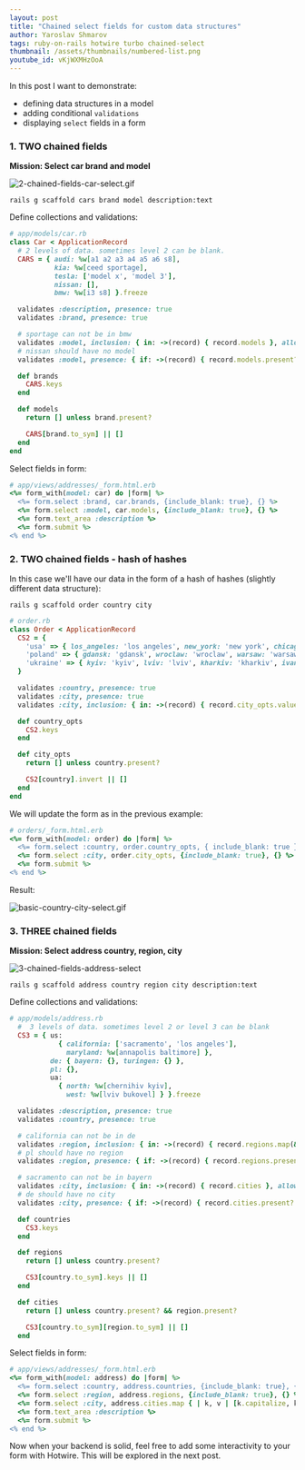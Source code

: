 ```yaml
---
layout: post
title: "Chained select fields for custom data structures"
author: Yaroslav Shmarov
tags: ruby-on-rails hotwire turbo chained-select
thumbnail: /assets/thumbnails/numbered-list.png
youtube_id: vKjWXMHzOoA
---
```


In this post I want to demonstrate:
* defining data structures in a model
* adding conditional `validations`
* displaying `select` fields in a form

### 1. TWO chained fields

**Mission: Select car brand and model**

![2-chained-fields-car-select.gif](/assets/images/2-chained-fields-car-select.gif)

```shell
rails g scaffold cars brand model description:text
```

Define collections and validations:

```ruby
# app/models/car.rb
class Car < ApplicationRecord
  # 2 levels of data. sometimes level 2 can be blank.
  CARS = { audi: %w[a1 a2 a3 a4 a5 a6 s8],
           kia: %w[ceed sportage],
           tesla: ['model x', 'model 3'],
           nissan: [],
           bmw: %w[i3 s8] }.freeze

  validates :description, presence: true
  validates :brand, presence: true

  # sportage can not be in bmw
  validates :model, inclusion: { in: ->(record) { record.models }, allow_blank: true }
  # nissan should have no model
  validates :model, presence: { if: ->(record) { record.models.present? } }

  def brands
    CARS.keys
  end

  def models
    return [] unless brand.present?

    CARS[brand.to_sym] || []
  end
end
```

Select fields in form:

```ruby
# app/views/addresses/_form.html.erb
<%= form_with(model: car) do |form| %>
  <%= form.select :brand, car.brands, {include_blank: true}, {} %>
  <%= form.select :model, car.models, {include_blank: true}, {} %>
  <%= form.text_area :description %>
  <%= form.submit %>
<% end %>
```

### 2. TWO chained fields - hash of hashes

In this case we'll have our data in the form of a hash of hashes (slightly different data structure):

```shell
rails g scaffold order country city
```

```ruby
# order.rb
class Order < ApplicationRecord
  CS2 = {
    'usa' => { los_angeles: 'los angeles', new_york: 'new york', chicago: 'chicago' },
    'poland' => { gdansk: 'gdansk', wroclaw: 'wroclaw', warsaw: 'warsaw' },
    'ukraine' => { kyiv: 'kyiv', lviv: 'lviv', kharkiv: 'kharkiv', ivano_frankivsk: "ivano-frankivsk" }
  }

  validates :country, presence: true
  validates :city, presence: true
  validates :city, inclusion: { in: ->(record) { record.city_opts.values.map(&:to_s) }, allow_blank: true }

  def country_opts
    CS2.keys
  end

  def city_opts
    return [] unless country.present?

    CS2[country].invert || []
  end
end
```

We will update the form as in the previous example: 

```ruby
# orders/_form.html.erb
<%= form_with(model: order) do |form| %>
  <%= form.select :country, order.country_opts, { include_blank: true }, {} %>
  <%= form.select :city, order.city_opts, {include_blank: true}, {} %>
  <%= form.submit %>
<% end %>
```

Result:

![basic-country-city-select.gif](/assets/images/basic-country-city-select.gif)

### 3. THREE chained fields

**Mission: Select address country, region, city**

![3-chained-fields-address-select](/assets/images/3-chained-fields-address-select.gif)

```shell
rails g scaffold address country region city description:text
```

Define collections and validations:

```ruby
# app/models/address.rb
  #  3 levels of data. sometimes level 2 or level 3 can be blank
  CS3 = { us:
            { california: ['sacramento', 'los angeles'],
              maryland: %w[annapolis baltimore] },
          de: { bayern: {}, turingen: {} },
          pl: {},
          ua:
            { north: %w[chernihiv kyiv],
              west: %w[lviv bukovel] } }.freeze

  validates :description, presence: true
  validates :country, presence: true

  # california can not be in de
  validates :region, inclusion: { in: ->(record) { record.regions.map(&:to_s) }, allow_blank: true }
  # pl should have no region
  validates :region, presence: { if: ->(record) { record.regions.present? } }

  # sacramento can not be in bayern
  validates :city, inclusion: { in: ->(record) { record.cities }, allow_blank: true }
  # de should have no city
  validates :city, presence: { if: ->(record) { record.cities.present? } }

  def countries
    CS3.keys
  end

  def regions
    return [] unless country.present?

    CS3[country.to_sym].keys || []
  end

  def cities
    return [] unless country.present? && region.present?

    CS3[country.to_sym][region.to_sym] || []
  end
```

Select fields in form:

```ruby
# app/views/addresses/_form.html.erb
<%= form_with(model: address) do |form| %>
  <%= form.select :country, address.countries, {include_blank: true}, {} %>
  <%= form.select :region, address.regions, {include_blank: true}, {} %>
  <%= form.select :city, address.cities.map { | k, v | [k.capitalize, k] }, {include_blank: true}, {} %>
  <%= form.text_area :description %>
  <%= form.submit %>
<% end %>
```

Now when your backend is solid, feel free to add some interactivity to your form with Hotwire. This will be explored in the next post.
